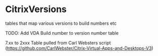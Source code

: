 # CitrixVersions
tables that map various versions to build numbers etc

TODO: Add VDA Build number to version number table

7.xx to 2xxx Table pulled from Carl Websters script (https://github.com/CarlWebster/Citrix-Virtual-Apps-and-Desktops-V3)

